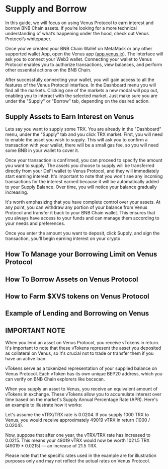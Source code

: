# Supply and Borrow
In this guide, we will focus on using Venus Protocol to earn interest and borrow BNB Chain assets. If you’re looking for a more technical understanding of what’s happening under the hood, check out Venus Protocol’s whitepaper.

Once you’ve created your BNB Chain Wallet on MetaMask or any other supported wallet App, open the Venus app ([app.venus.io](https://app.venus.io/)). The interface will ask you to connect your Web3 wallet. Connecting your wallet to Venus Protocol enables you to authorize transactions, view balances, and perform other essential actions on the BNB Chain.

<!-- INSERT SCREENSHOT SHOWING THE CONNECT WITH WALLET PAGE -->

After successfully connecting your wallet, you will gain access to all the features of the Venus Protocol interface. In the Dashboard menu you will find all the markets. Clicking one of the markets a new modal will pop out, enabling you to interact with the selected market. Just make sure you are under the "Supply" or "Borrow" tab, depending on the desired action.

<!-- INSERT SCREENSHOT SHOWING THE DASHBOARD VIEW -->

##  Supply Assets to Earn Interest on Venus

Lets say you want to supply some TRX. You are already in the "Dashboard" menu, under the "Supply" tab and you click TRX market. First, you will need to enable the asset you wish to supply. This will ask you to confirm a transaction with your wallet, there will be a small gas fee, so you will need some BNB in your wallet to cover it.

<!-- INSERT SCREENSHOT SHOWING THE MARKET MODAL -->

Once your transaction is confirmed, you can proceed to specify the amount you want to supply. The assets you choose to supply will be transferred directly from your DeFi wallet to Venus Protocol, and they will immediately start earning interest. It's important to note that you won't see any incoming transactions for the interest earned because it will be automatically added to your Supply Balance. Over time, you will notice your balance gradually increasing.

It's worth emphasizing that you have complete control over your assets. At any point, you can withdraw any portion of your balance from Venus Protocol and transfer it back to your BNB Chain wallet. This ensures that you always have access to your funds and can manage them according to your needs and preferences.

<!-- INSERT SCREENSHOT SHOWING THE SUPPLY MODAL -->

Once you enter the amount you want to deposit, click Supply, and sign the transaction, you’ll begin earning interest on your crypto.

##  How To Manage your Borrowing Limit on Venus Protocol

## How To Borrow Assets on Venus Protocol

## How to Farm $XVS tokens on Venus Protocol

## Example of Lending and Borrowing on Venus

## IMPORTANT NOTE
When you lend an asset on Venus Protocol, you receive vTokens in return. It's important to note that these vTokens represent the asset you deposited as collateral on Venus, so it's crucial not to trade or transfer them if you have an active loan.

vTokens serve as a tokenized representation of your supplied balance on Venus Protocol. Each vToken has its own unique BEP20 address, which you can verify on BNB Chain explorers like bscscan.

When you supply an asset to Venus, you receive an equivalent amount of vTokens in exchange. These vTokens allow you to accumulate interest over time based on the market's Supply Annual Percentage Rate (APR). Here's an example to illustrate how it works:

Let's assume the vTRX/TRX rate is 0.0204. If you supply 1000 TRX to Venus, you would receive approximately 49019 vTRX in return (1000 / 0.0204).

Now, suppose that after one year, the vTRX/TRX rate has increased to 0.0215. This means your 49019 vTRX would now be worth 1021.5 TRX (49019 * 0.0215) — an increase of 21.5 TRX.

Please note that the specific rates used in the example are for illustration purposes only and may not reflect the actual rates on Venus Protocol.
